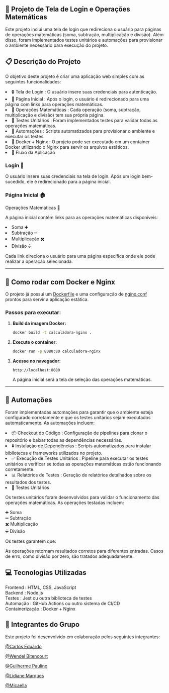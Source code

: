 🚀 Projeto de Tela de Login e Operações Matemáticas
-
Este projeto inclui uma tela de login que redireciona o usuário para páginas de operações matemáticas (soma, subtração, multiplicação e divisão). Além disso, foram implementados testes unitários e automações para provisionar o ambiente necessário para execução do projeto.

📋 Descrição do Projeto
-
O objetivo deste projeto é criar uma aplicação web simples com as seguintes funcionalidades:

<li>🔒 Tela de Login : O usuário insere suas credenciais para autenticação.
<li>🔢 Página Inicial : Após o login, o usuário é redirecionado para uma página com links para operações matemáticas.
<li>🧮 Operações Matemáticas : Cada operação (soma, subtração, multiplicação e divisão) tem sua própria página.
<li>🧪 Testes Unitários : Foram implementados testes para validar todas as operações matemáticas.
<li>🤖 Automações : Scripts automatizados para provisionar o ambiente e executar os testes.
<li>🐳 Docker + Nginx : O projeto pode ser executado em um container Docker utilizando o Nginx para servir os arquivos estáticos.
<li>🔗 Fluxo da Aplicação

<h3>Login 👤</h3>
O usuário insere suas credenciais na tela de login. Após um login bem-sucedido, ele é redirecionado para a página inicial.
<h3>Página Inicial 🏠</h3>
Operações Matemáticas 🧩

A página inicial contém links para as operações matemáticas disponíveis:

<li>Soma ➕
<li>Subtração ➖
<li>Multiplicação ✖️
<li>Divisão ➗
  
Cada link direciona o usuário para uma página específica onde ele pode realizar a operação selecionada.

---

## 🐳 Como rodar com Docker e Nginx

O projeto já possui um [Dockerfile](Dockerfile) e uma configuração de [nginx.conf](nginx.conf) prontos para servir a aplicação estática.

### Passos para executar:

1. **Build da imagem Docker:**
   ```sh
   docker build -t calculadora-nginx .
   ```

2. **Execute o container:**
   ```sh
   docker run -p 8080:80 calculadora-nginx
   ```

3. **Acesse no navegador:**
   ```
   http://localhost:8080
   ```
   A página inicial será a tela de seleção das operações matemáticas.

---

🤖 Automações
-
Foram implementadas automações para garantir que o ambiente esteja configurado corretamente e que os testes unitários sejam executados automaticamente. As automações incluem:

<li>📦 Checkout do Código : Configuração de pipelines para clonar o repositório e baixar todas as dependências necessárias.
<li>⬇️ Instalação de Dependências : Scripts automatizados para instalar bibliotecas e frameworks utilizados no projeto.
<li>✅ Execução de Testes Unitários : Pipeline para executar os testes unitários e verificar se todas as operações matemáticas estão funcionando corretamente.
<li>📊 Relatórios de Testes : Geração de relatórios detalhados sobre os resultados dos testes.
<li>🧪 Testes Unitários
  
Os testes unitários foram desenvolvidos para validar o funcionamento das operações matemáticas. As operações testadas incluem:

➕ Soma<br>
➖ Subtração<br>
✖️ Multiplicação<br>
➗ Divisão<p>
Os testes garantem que:

As operações retornam resultados corretos para diferentes entradas.
Casos de erro, como divisão por zero, são tratados adequadamente.

💻 Tecnologias Utilizadas
-
Frontend : HTML, CSS, JavaScript<br>
Backend : Node.js<br>
Testes : Jest ou outra biblioteca de testes<br>
Automação : GitHub Actions ou outro sistema de CI/CD<br>
Containerização : Docker + Nginx<br>

👥 Integrantes do Grupo
-
Este projeto foi desenvolvido em colaboração pelos seguintes integrantes:

[@Carlos Eduardo](https://github.com/eduardonicioli)

[@Wendel Bitencourt](https://github.com/WendelBitencourt/WendelBitencourt)

[@Guilherme Paulino](https://github.com/GuilhermePaulinoRibeiro)

[@Lidiane Marques](https://github.com/)

[@Micaella](https://github.com/)


